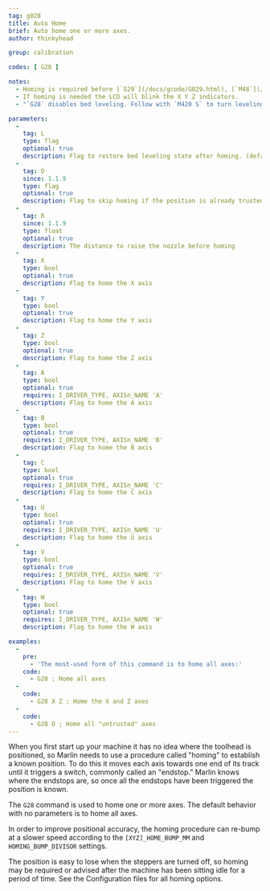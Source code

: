 ```yaml
---
tag: g028
title: Auto Home
brief: Auto home one or more axes.
author: thinkyhead

group: calibration

codes: [ G28 ]

notes:
  - Homing is required before [`G29`](/docs/gcode/G029.html), [`M48`](/docs/gcode/M048.html), and some other procedures.
  - If homing is needed the LCD will blink the X Y Z indicators.
  - "`G28` disables bed leveling. Follow with `M420 S` to turn leveling on, or use `RESTORE_LEVELING_AFTER_G28` to automatically keep leveling on after `G28`."

parameters:
  -
    tag: L
    type: flag
    optional: true
    description: Flag to restore bed leveling state after homing. (default `true`)
  -
    tag: O
    since: 1.1.9
    type: flag
    optional: true
    description: Flag to skip homing if the position is already trusted
  -
    tag: R
    since: 1.1.9
    type: float
    optional: true
    description: The distance to raise the nozzle before homing
  -
    tag: X
    type: bool
    optional: true
    description: Flag to home the X axis
  -
    tag: Y
    type: bool
    optional: true
    description: Flag to home the Y axis
  -
    tag: Z
    type: bool
    optional: true
    description: Flag to home the Z axis
  -
    tag: A
    type: bool
    optional: true
    requires: I_DRIVER_TYPE, AXISn_NAME 'A'
    description: Flag to home the A axis
  -
    tag: B
    type: bool
    optional: true
    requires: I_DRIVER_TYPE, AXISn_NAME 'B'
    description: Flag to home the B axis
  -
    tag: C
    type: bool
    optional: true
    requires: I_DRIVER_TYPE, AXISn_NAME 'C'
    description: Flag to home the C axis
  -
    tag: U
    type: bool
    optional: true
    requires: I_DRIVER_TYPE, AXISn_NAME 'U'
    description: Flag to home the U axis
  -
    tag: V
    type: bool
    optional: true
    requires: I_DRIVER_TYPE, AXISn_NAME 'V'
    description: Flag to home the V axis
  -
    tag: W
    type: bool
    optional: true
    requires: I_DRIVER_TYPE, AXISn_NAME 'W'
    description: Flag to home the W axis

examples:
  -
    pre:
      - 'The most-used form of this command is to home all axes:'
    code:
      - G28 ; Home all axes
  -
    code:
      - G28 X Z ; Home the X and Z axes
  -
    code:
      - G28 O ; Home all "untrusted" axes
---
```


When you first start up your machine it has no idea where the toolhead is positioned, so Marlin needs to use a procedure called "homing" to establish a known position. To do this it moves each axis towards one end of its track until it triggers a switch, commonly called an "endstop." Marlin knows where the endstops are, so once all the endstops have been triggered the position is known.

The `G28` command is used to home one or more axes. The default behavior with no parameters is to home all axes.

In order to improve positional accuracy, the homing procedure can re-bump at a slower speed according to the `[XYZ]_HOME_BUMP_MM` and `HOMING_BUMP_DIVISOR` settings.

The position is easy to lose when the steppers are turned off, so homing may be required or advised after the machine has been sitting idle for a period of time. See the Configuration files for all homing options.
